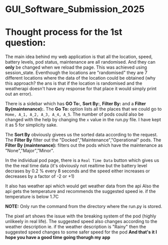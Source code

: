 # GUI_Software_Submission_2025
# **Thought process for the 1st question**:
The main idea behind my web application is that all the location, speed, battery levels, pod status, maintenance are all randomised. And they can **only** be changed when we reload the page. This was achieved using session_state. Eventhough the locations are "randomised" they are 7 different locations where the data of the location could be obtained (why this approach? the ans is that if the location is randomised and the weatherapi doesn't have any response for that place it would simply print out an error). 

There is a sidebar which has **GO To:**, **Sort By:**, **Filter By:** and a **Filter By(maintenance):**. The **Go To:** option lists all the places that we could go to ```Home, A_1, A_2, A_3, A_4, A_5```. The number of pods could also be changed with the help by changing the ```x``` value in the run.py file. I have kept it as 5 for simplicity sake.

The **Sort By** obviously givees us the sorted data according to the request.
The **Filter By** filter out the "Docked","Maintenance","Operational" pods.
The **Filter By (maintenance):** filters out the pods which have the maintenance as "None","Major","Minor".

In the individual pod page, there is a ```Real Time Data``` button which gives us the the real time data (it's obviously not realtime but the battery level decrases by 0.2 % every 8 seconds and the speed either increases or decreases by a factor of -2 or +1)

It also has weather api which would get weather data from the api
Also the api gets the temperature and recommends the suggested speed ie. if the temperature is below 1.7C

**NOTE:** Only run the command from the directory where the run.py is stored.

The pixel art shows the issue with the breaking system of the pod (highly unlikeely in real life).
The suggested speed also changes according to the weather description ie. if the weather description is "Rainy" then the suggested speed changes to some safer speed for the pod
**And that's it I hope you have a good time going thorugh my app**

